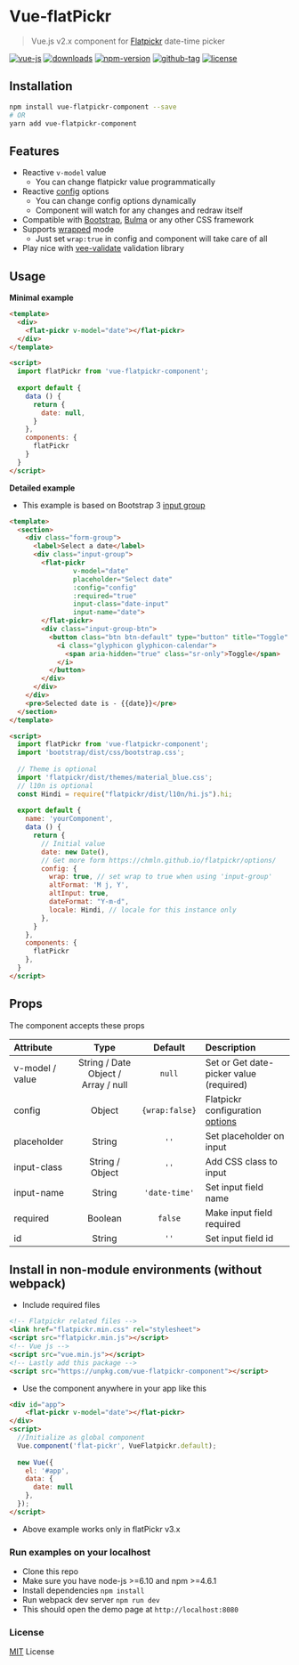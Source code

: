 # Vue-flatPickr

> Vue.js v2.x component for [Flatpickr](https://chmln.github.io/flatpickr/) date-time picker

[![vue-js](https://img.shields.io/badge/vue.js-2.x-brightgreen.svg?maxAge=604800)](https://github.com/ankurk91/vue-flatpickr-component/)
[![downloads](https://img.shields.io/npm/dt/vue-flatpickr-component.svg)](https://www.npmjs.com/package/vue-flatpickr-component)
[![npm-version](https://img.shields.io/npm/v/vue-flatpickr-component.svg)](https://www.npmjs.com/package/vue-flatpickr-component)
[![github-tag](https://img.shields.io/github/tag/ankurk91/vue-flatpickr-component.svg?maxAge=1800)](https://github.com/ankurk91/vue-flatpickr-component/)
[![license](https://img.shields.io/github/license/ankurk91/vue-flatpickr-component.svg?maxAge=1800)]()

## Installation
```bash
npm install vue-flatpickr-component --save
# OR
yarn add vue-flatpickr-component
```

## Features
* Reactive ``v-model`` value
    - You can change flatpickr value programmatically 
* Reactive [config](https://chmln.github.io/flatpickr/options/) options
    - You can change config options dynamically
    - Component will watch for any changes and redraw itself
* Compatible with [Bootstrap](http://getbootstrap.com/), [Bulma](http://bulma.io/) or any other CSS framework
* Supports [wrapped](https://chmln.github.io/flatpickr/examples/#flatpickr-external-elements) mode
    - Just set ``wrap:true`` in config and component will take care of all
* Play nice with [vee-validate](https://github.com/logaretm/vee-validate) validation library

## Usage
**Minimal example**
```html
<template>
  <div>
    <flat-pickr v-model="date"></flat-pickr>
  </div>
</template>

<script>
  import flatPickr from 'vue-flatpickr-component';
 
  export default {    
    data () {
      return {
        date: null,       
      }
    },
    components: {
      flatPickr
    }
  }
</script>
```

**Detailed example**
* This example is based on Bootstrap 3 [input group](http://getbootstrap.com/components/#input-groups)
```html
<template>
  <section>
    <div class="form-group">
      <label>Select a date</label>
      <div class="input-group">
        <flat-pickr
                v-model="date"
                placeholder="Select date"
                :config="config"
                :required="true"
                input-class="date-input"
                input-name="date">
        </flat-pickr>
        <div class="input-group-btn">
          <button class="btn btn-default" type="button" title="Toggle" data-toggle>
            <i class="glyphicon glyphicon-calendar">
              <span aria-hidden="true" class="sr-only">Toggle</span>
            </i>
          </button>
        </div>
      </div>
    </div>
    <pre>Selected date is - {{date}}</pre>
  </section>
</template>

<script>
  import flatPickr from 'vue-flatpickr-component';
  import 'bootstrap/dist/css/bootstrap.css';
  
  // Theme is optional
  import 'flatpickr/dist/themes/material_blue.css';
  // l10n is optional
  const Hindi = require("flatpickr/dist/l10n/hi.js").hi;
  
  export default {
    name: 'yourComponent',
    data () {
      return {
        // Initial value
        date: new Date(),
        // Get more form https://chmln.github.io/flatpickr/options/
        config: {
          wrap: true, // set wrap to true when using 'input-group'
          altFormat: 'M	j, Y',
          altInput: true,
          dateFormat: "Y-m-d",
          locale: Hindi, // locale for this instance only          
        },                
      }
    },
    components: {
      flatPickr
    },    
  }
</script>
```

## Props
The component accepts these props

| Attribute        | Type                               | Default              | Description      |
| :---             | :---:                              | :---:                | :---             |
| v-model / value  | String / Date Object / Array / null| `null`               | Set or Get date-picker value (required) |
| config           | Object                             | `{wrap:false}`       | Flatpickr configuration [options](https://chmln.github.io/flatpickr/options/)|
| placeholder      | String                             | `''`                  | Set placeholder on input |
| input-class      | String / Object                    | `''`                  | Add CSS class to input  |
| input-name       | String                             | `'date-time'`          | Set input field name  |
| required         | Boolean                            | `false`              | Make input field required |
| id               | String                             | `''`                  | Set input field id  |


## Install in non-module environments (without webpack)
* Include required files
```html
<!-- Flatpickr related files -->
<link href="flatpickr.min.css" rel="stylesheet">
<script src="flatpickr.min.js"></script>
<!-- Vue js -->
<script src="vue.min.js"></script>
<!-- Lastly add this package -->
<script src="https://unpkg.com/vue-flatpickr-component"></script>
```
* Use the component anywhere in your app like this
```html
<div id="app">  
    <flat-pickr v-model="date"></flat-pickr> 
</div>
<script>
  //Initialize as global component
  Vue.component('flat-pickr', VueFlatpickr.default);
  
  new Vue({
    el: '#app',
    data: {
      date: null
    },    
  });
</script>
```
* Above example works only in flatPickr v3.x

### Run examples on your localhost
* Clone this repo
* Make sure you have node-js >=6.10 and npm >=4.6.1
* Install dependencies
``
npm install
``
* Run webpack dev server
``
npm run dev
``
* This should open the demo page at ``http://localhost:8080``

### License
[MIT](LICENSE.txt) License
